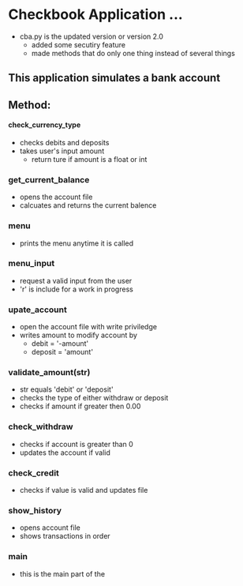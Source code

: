 #                    Checkbook Application ...
- cba.py is the updated version or version 2.0
    - added some secutiry feature
    - made methods that do only one thing instead of several things

##      This application simulates a bank account

## Method:
#### check_currency_type
- checks debits and deposits
- takes user's input amount
    - return ture if amount is a float or int
    
### get_current_balance
- opens the account file
- calcuates and returns the current balence

### menu
- prints the menu anytime it is called

### menu_input
- request a valid input from the user
- 'r' is include for a work in progress

### upate_account
- open the account file with write priviledge
- writes amount to modify account by
    - debit = '-amount'
    - deposit = 'amount'
    
### validate_amount(str)
- str equals 'debit' or 'deposit'
- checks the type of either withdraw or deposit
- checks if amount if greater then 0.00

### check_withdraw
- checks if account is greater than 0
- updates the account if valid

### check_credit
- checks if value is valid and updates file

### show_history
- opens account file
- shows transactions in order

### main
- this is the main part of the 
